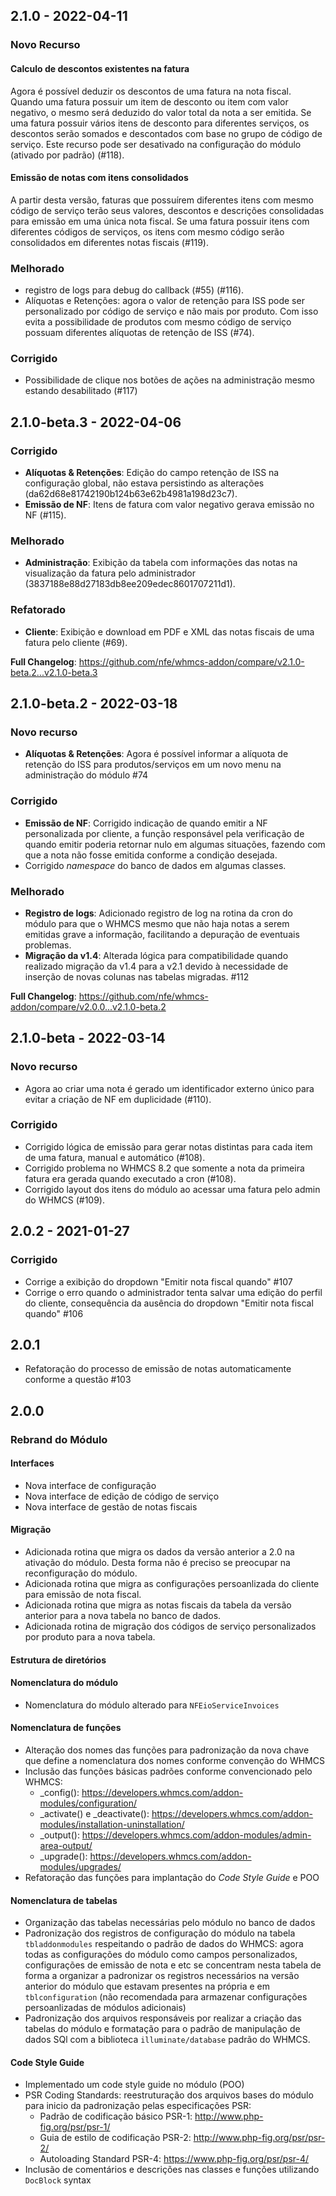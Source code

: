 ## 2.1.0 - 2022-04-11

### Novo Recurso

#### Calculo de descontos existentes na fatura 

Agora é possível deduzir os descontos de uma fatura na nota fiscal. Quando uma fatura possuir um item de desconto ou item com valor negativo, o mesmo será deduzido do valor total da nota a ser emitida. Se uma fatura possuir vários itens de desconto para diferentes serviços, os descontos serão somados e descontados com base no grupo de código de serviço. Este recurso pode ser desativado na configuração do módulo (ativado por padrão) (#118).

#### Emissão de notas com itens consolidados

A partir desta versão, faturas que possuírem diferentes itens com mesmo código de serviço terão seus valores, descontos e descrições consolidadas para emissão em uma única nota fiscal. Se uma fatura possuir itens com diferentes códigos de serviços, os itens com mesmo código serão consolidados em diferentes notas fiscais (#119).

### Melhorado

* registro de logs para debug do callback (#55) (#116).
* Alíquotas e Retenções: agora o valor de retenção para ISS pode ser personalizado por código de serviço e não mais por produto. Com isso evita a possibilidade de produtos com mesmo código de serviço possuam diferentes alíquotas de retenção de ISS (#74). 

### Corrigido

* Possibilidade de clique nos botões de ações na administração mesmo estando desabilitado (#117)

## 2.1.0-beta.3 - 2022-04-06

### Corrigido

* **Alíquotas & Retenções**: Edição do campo retenção de ISS na configuração global, não estava persistindo as alterações (da62d68e81742190b124b63e62b4981a198d23c7).
* **Emissão de NF**: Itens de fatura com valor negativo gerava emissão no NF (#115).

### Melhorado

* **Administração**: Exibição da tabela com informações das notas na visualização da fatura pelo administrador (3837188e88d27183db8ee209edec8601707211d1).

### Refatorado

* **Cliente**: Exibição e download em PDF e XML das notas fiscais de uma fatura pelo cliente (#69).

**Full Changelog**: https://github.com/nfe/whmcs-addon/compare/v2.1.0-beta.2...v2.1.0-beta.3

## 2.1.0-beta.2 - 2022-03-18

### Novo recurso

* **Alíquotas & Retenções**: Agora é possível informar a alíquota de retenção do ISS para produtos/serviços em um novo menu na administração do módulo #74

### Corrigido

* **Emissão de NF**: Corrigido indicação de quando emitir a NF personalizada por cliente, a função responsável pela verificação de quando emitir poderia retornar nulo em algumas situações, fazendo com que a nota não fosse emitida conforme a condição desejada.
* Corrigido _namespace_ do banco de dados em algumas classes.

### Melhorado

* **Registro de logs**: Adicionado registro de log na rotina da cron do módulo para que o WHMCS mesmo que não haja notas a serem emitidas grave a informação, facilitando a depuração de eventuais problemas.
* **Migração da v1.4**:  Alterada lógica para compatibilidade quando realizado migração da v1.4 para a v2.1 devido à necessidade de inserção de novas colunas nas tabelas migradas. #112

**Full Changelog**: https://github.com/nfe/whmcs-addon/compare/v2.0.0...v2.1.0-beta.2

## 2.1.0-beta - 2022-03-14

### Novo recurso

- Agora ao criar uma nota é gerado um identificador externo único para evitar a criação de NF em duplicidade (#110).

### Corrigido

- Corrigido lógica de emissão para gerar notas distintas para cada item de uma fatura, manual e automático (#108).
- Corrigido problema no WHMCS 8.2 que somente a nota da primeira fatura era gerada quando executado a cron (#108).
- Corrigido layout dos itens do módulo ao acessar uma fatura pelo admin do WHMCS (#109).

## 2.0.2 - 2021-01-27

### Corrigido
- Corrige a exibição do dropdown "Emitir nota fiscal quando" #107
- Corrige o erro quando o administrador tenta salvar uma edição do perfil do cliente, consequência da ausência do dropdown "Emitir nota fiscal quando" #106

## 2.0.1

* Refatoração do processo de emissão de notas automaticamente conforme a questão #103

## 2.0.0

### Rebrand do Módulo

#### Interfaces

* Nova interface de configuração
* Nova interface de edição de código de serviço
* Nova interface de gestão de notas fiscais

#### Migração

* Adicionada rotina que migra os dados da versão anterior a 2.0 na ativação do módulo. Desta forma não é preciso se preocupar na reconfiguração do módulo.
* Adicionada rotina que migra as configurações persoanlizada do cliente para emissão de nota fiscal.
* Adicionada rotina que migra as notas fiscais da tabela da versão anterior para a nova tabela no banco de dados.
* Adicionada rotina de migração dos códigos de serviço personalizados por produto para a nova tabela.

#### Estrutura de diretórios
#### Nomenclatura do módulo

* Nomenclatura do módulo alterado para `NFEioServiceInvoices`

#### Nomenclatura de funções

* Alteração dos nomes das funções para padronização da nova chave que define a nomenclatura dos nomes conforme convenção do WHMCS
* Inclusão das funções básicas padrões conforme convencionado pelo WHMCS:
  * _config(): https://developers.whmcs.com/addon-modules/configuration/
  * _activate() e _deactivate():  https://developers.whmcs.com/addon-modules/installation-uninstallation/
  * _output(): https://developers.whmcs.com/addon-modules/admin-area-output/
  * _upgrade(): https://developers.whmcs.com/addon-modules/upgrades/
* Refatoração das funções para implantação do _Code Style Guide_ e POO

#### Nomenclatura de tabelas

* Organização das tabelas necessárias pelo módulo no banco de dados
* Padronização dos registros de configuração do módulo na tabela `tbladdonmodules` respeitando o padrão de dados do WHMCS: agora todas as configurações do módulo como campos personalizados, configurações de emissão de nota e etc se concentram nesta tabela de forma a organizar a padronizar os registros necessários na versão anterior do módulo que estavam presentes na própria e em `tblconfiguration` (não recomendada para armazenar configurações persoanlizadas de módulos adicionais)
* Padronização dos arquivos responsáveis por realizar a criação das tabelas do módulo e formatação para o padrão de manipulação de dados SQl com a biblioteca `illuminate/database` padrão do WHMCS.

#### Code Style Guide

* Implementado um code style guide no módulo (POO)
* PSR Coding Standards: reestruturação dos arquivos bases do módulo para inicio da padronização pelas especificações PSR:
  * Padrão de codificação básico PSR-1: http://www.php-fig.org/psr/psr-1/
  * Guia de estilo de codificação PSR-2: http://www.php-fig.org/psr/psr-2/
  * Autoloading Standard PSR-4: https://www.php-fig.org/psr/psr-4/
* Inclusão de comentários e descrições nas classes e funções utilizando `DocBlock` syntax
